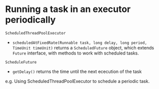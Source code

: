 # Running a task in an executor periodically

`ScheduledThreadPoolExecutor`
* `scheduledAtFixedRate(Runnable task, long delay, long period, TimeUnit timeUnit)` returns a `ScheduledFuture` object, which extends `Future` interface, with methods to work with scheduled tasks.

`ScheduleFuture`
* `getDelay()` returns the time until the next ececution of the task

e.g. Using ScheduledThreadPoolExecutor to schedule a periodic task.

